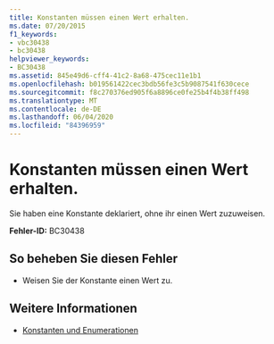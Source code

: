 ```yaml
---
title: Konstanten müssen einen Wert erhalten.
ms.date: 07/20/2015
f1_keywords:
- vbc30438
- bc30438
helpviewer_keywords:
- BC30438
ms.assetid: 845e49d6-cff4-41c2-8a68-475cec11e1b1
ms.openlocfilehash: b019561422cec3bdb56fe3c5b9087541f630cece
ms.sourcegitcommit: f8c270376ed905f6a8896ce0fe25b4f4b38ff498
ms.translationtype: MT
ms.contentlocale: de-DE
ms.lasthandoff: 06/04/2020
ms.locfileid: "84396959"
---
```

# <a name="constants-must-have-a-value"></a>Konstanten müssen einen Wert erhalten.
Sie haben eine Konstante deklariert, ohne ihr einen Wert zuzuweisen.  
  
 **Fehler-ID:** BC30438  
  
## <a name="to-correct-this-error"></a>So beheben Sie diesen Fehler  
  
- Weisen Sie der Konstante einen Wert zu.  
  
## <a name="see-also"></a>Weitere Informationen

- [Konstanten und Enumerationen](../language-reference/constants-and-enumerations.md)

